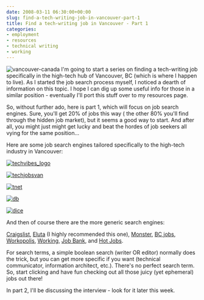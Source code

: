 ```yaml
---
date: 2008-03-11 06:30:00+00:00
slug: find-a-tech-writing-job-in-vancouver-part-1
title: Find a tech-writing job in Vancouver - Part 1
categories:
- employment
- resources
- technical writing
- working
---
```


![vancouver-canada](http://wordbit.freehostia.com/wp-content/uploads/2008/03/vancouver-canada.jpg) I'm going to start a series on finding a tech-writing job specifically in the high-tech hub of Vancouver, BC (which is where I happen to live). As I started the job search process myself, I noticed a dearth of information on this topic. I hope I can dig up some useful info for those in a similar position - eventually I'll port this stuff over to my resources page. 

So, without further ado, here is part 1, which will focus on job search engines. Sure, you'll get 20% of jobs this way ( the other 80% you'll find through the hidden job market), but it seems a good way to start. And after all, you might just might get lucky and beat the hordes of job seekers all vying for the same position... 


<!-- more -->
 

Here are some job search engines tailored specifically to the high-tech industry in Vancouver:

[![techvibes_logo](http://wordbit.freehostia.com/wp-content/uploads/2008/03/techvibes_logo.gif)](http://www.techvibes.com/job/)

[![techjobsvan](http://wordbit.freehostia.com/wp-content/uploads/2008/03/techjobsvan1.jpg)](http://www.techjobsvancouver.com/)

[![tnet](http://wordbit.freehostia.com/wp-content/uploads/2008/03/tnet1.gif)](http://www.bctechnology.com/frameset_emp.html)

[![db](http://wordbit.freehostia.com/wp-content/uploads/2008/03/db1.gif)](http://www.devbistro.com/jobs/city/Vancouver/loc/Canada-BC)

[![dice](http://wordbit.freehostia.com/wp-content/uploads/2008/03/dice.gif)](http://seeker.dice.com/jobsearch/servlet/JobSearch?Ntx=mode+matchall&FRMT=0&COUNTRY=1338&N=0&Hf=0&Ntk=JobSearchRanking&NUM_PER_PAGE=30&op=300&y=16&LOCATION_OPTION=3&x=32&TAXTERM=0&caller=0&DAYSBACK=30&TRAVEL=0&Ns=p_Municipality|1&SORTDIR=6&SORTSPEC=0)

And then of course there are the more generic search engines:

[Craigslist](http://vancouver.craigslist.ca/), [Eluta](http://www.eluta.ca/) (I highly recommended this one), [Monster](http://monster.ca/), [BC jobs](http://www.bcjobs.ca/), [Workopolis](http://www.workopolis.com), [Working](http://www.working.com), [Job Bank](http://www.jobbank.gc.ca/), and [Hot Jobs](http://ca.hotjobs.yahoo.com/).

For search terms, a simple boolean search (writer OR editor) normally does the trick, but you can get more specific if you want (technical communicator, information architect, etc.). There's no perfect search term. So, start clicking and have fun checking out all those juicy (yet ephemeral) jobs out there!

In part 2, I'll be discussing the interview - look for it later this week.
